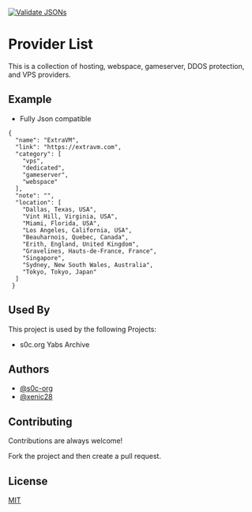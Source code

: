 [![Validate JSONs](https://github.com/s0c-org/Providers/actions/workflows/validate-json.yml/badge.svg?event=push)](https://github.com/s0c-org/Providers/actions/workflows/validate-json.yml)


# Provider List

This is a collection of hosting, webspace, gameserver, DDOS protection, and VPS providers. 

## Example

- Fully Json compatible


```
{
  "name": "ExtraVM",
  "link": "https://extravm.com",
  "category": [
    "vps",
    "dedicated",
    "gameserver",
    "webspace"
  ],
  "note": "",
  "location": [
    "Dallas, Texas, USA",
    "Vint Hill, Virginia, USA",
    "Miami, Florida, USA",
    "Los Angeles, California, USA",
    "Beauharnois, Quebec, Canada",
    "Erith, England, United Kingdom",
    "Gravelines, Hauts-de-France, France",
    "Singapore",
    "Sydney, New South Wales, Australia",
    "Tokyo, Tokyo, Japan"
  ]
 }
```

## Used By

This project is used by the following Projects:

- s0c.org Yabs Archive


## Authors

- [@s0c-org](https://www.github.com/s0c-org)
- [@xenic28](https://www.github.com/xenic28)



## Contributing

Contributions are always welcome!

Fork the project and then create a pull request.



## License

[MIT](https://choosealicense.com/licenses/mit/)

